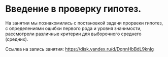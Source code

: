 # Введение в проверку гипотез.

На занятии мы познакомились с постановкой задачи прорвеки гипотез, с определениями ошибки первого рода и уровня значимости, рассмотрели различные критерии для выборочного среднего (средних).

Ссылка на запись занятия: https://disk.yandex.ru/d/DqnnHbBdL9knIg
